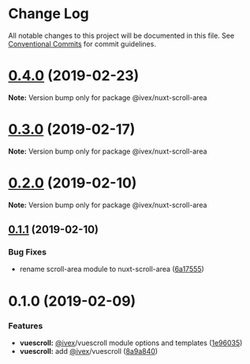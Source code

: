 # Change Log

All notable changes to this project will be documented in this file.
See [Conventional Commits](https://conventionalcommits.org) for commit guidelines.

# [0.4.0](https://github.com/shimarulin/ivex/compare/v0.3.1...v0.4.0) (2019-02-23)

**Note:** Version bump only for package @ivex/nuxt-scroll-area





# [0.3.0](https://github.com/shimarulin/ivex/compare/v0.2.0...v0.3.0) (2019-02-17)

**Note:** Version bump only for package @ivex/nuxt-scroll-area





# [0.2.0](https://github.com/shimarulin/ivex/compare/v0.1.1...v0.2.0) (2019-02-10)

**Note:** Version bump only for package @ivex/nuxt-scroll-area





## [0.1.1](https://github.com/shimarulin/ivex/compare/v0.1.0...v0.1.1) (2019-02-10)


### Bug Fixes

* rename scroll-area module to nuxt-scroll-area ([6a17555](https://github.com/shimarulin/ivex/commit/6a17555))





# 0.1.0 (2019-02-09)


### Features

* **vuescroll:** [@ivex](https://github.com/ivex)/vuescroll module options and templates ([1e96035](https://github.com/shimarulin/ivex/commit/1e96035))
* **vuescroll:** add [@ivex](https://github.com/ivex)/vuescroll ([8a9a840](https://github.com/shimarulin/ivex/commit/8a9a840))
